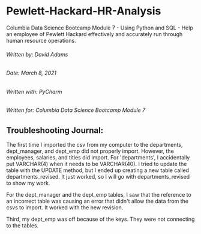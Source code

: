 # Pewlett-Hackard-HR-Analysis
Columbia Data Science Bootcamp Module 7 - Using Python and SQL - Help an employee of Pewlett Hackard effectively and accurately run through human resource operations.

###### Written by: David Adams
###### Date: March 8, 2021
###### Written with: PyCharm
###### Written for: Columbia Data Science Bootcamp Module 7

## Troubleshooting Journal:
The first time I imported the csv from my computer to the departments, dept_manager, and dept_emp did not properly import. However, the employees, salaries, and titles did import. For 'departments', I accidentally put VARCHAR(4) when it needs to be VARCHAR(40). I tried to update the table with the UPDATE method, but I ended up creating a new table called departments_revised. It just worked, so I will go with departments_revised to show my work.

For the dept_manager and the dept_emp tables, I saw that the reference to an incorrect table was causing an error that didn't allow the data from the csvs to import. It worked with the new revision.

Third, my dept_emp was off because of the keys. They were not connecting to the tables.
